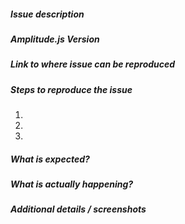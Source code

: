 <!-- AmplitudeJS Issue Template -->

<!-- Please provide as much detail as possible for us to fix your issue -->
<!-- Remove any heading sections you did not fill out -->

<!-- FEATURE REQUESTS: If you are proposing a new feature, replace this section with a detailed description on why at least 90% of Amplitude.js users will want to use your feature.-->


##### Issue description
<!-- Replace this text with a short explanation of what is going on -->



##### Amplitude.js Version
<!-- Replace this text with the Amplitude.js version you are using -->



##### Link to where issue can be reproduced
<!-- Please provide a link to a JSFiddle,  JSBin, CodePen, your website, or GitHub repo. -->



##### Steps to reproduce the issue

1.  
2.  
3.  


##### What is expected?
<!-- Give us an explanation of what should be happening -->


##### What is actually happening?
<!-- Replace this text with a detailed description of what the issue is -->


##### Additional details / screenshots
<!-- Screenshots, console output, logs, etc are extremely helpful -->